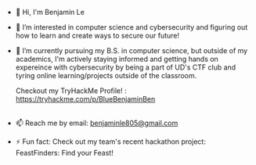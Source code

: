- 👋 Hi, I'm Benjamin Le
- 👀 I’m interested in computer science and cybersecurity and figuring out how to learn and create ways to secure our future!
- 🌱 I’m currently pursuing my B.S. in computer science, but outside of my academics, I'm actively staying informed and getting hands on expereince with cybersecurity
     by being a part of UD's CTF club and tyring online learning/projects outside of the classroom.
  
  Checkout my TryHackMe Profile! : https://tryhackme.com/p/BlueBenjaminBen
  <br></br>
- 📫 Reach me by email: benjaminle805@gmail.com  
- ⚡ Fun fact: Check out my team's recent hackathon project: FeastFinders:   Find your Feast!

<!---
BlueBenjaminBen/BlueBenjaminBen is a ✨ special ✨ repository because its `README.md` (this file) appears on your GitHub profile.
You can click the Preview link to take a look at your changes.
--->
